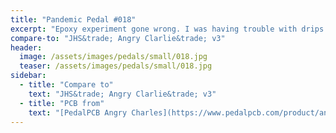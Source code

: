 ```yaml
---
title: "Pandemic Pedal #018"
excerpt: "Epoxy experiment gone wrong. I was having trouble with drips on some of the pedals. The Roboto has divots from using plugs in the holes and others had drips down the sides. My solution, mask off the edge and use it as an epoxy fill. Didn't work out to well. Pedals look rough and sounds great."
compare-to: "JHS&trade; Angry Clarlie&trade; v3"
header:
  image: /assets/images/pedals/small/018.jpg
  teaser: /assets/images/pedals/small/018.jpg
sidebar:
  - title: "Compare to"
    text: "JHS&trade; Angry Clarlie&trade; v3"
  - title: "PCB from"
    text: "[PedalPCB Angry Charles](https://www.pedalpcb.com/product/angrycharles/)"
---
```


